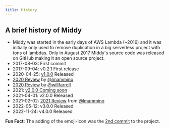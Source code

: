 ```yaml
---
title: History
---
```


## A brief history of Middy

- Middy was started in the early days of AWS Lambda (~2016) and it was initially only used to remove duplication in a big serverless project with tons of lambdas. Only in August 2017 Middy's source code was released on GitHub making it an open source project.
- 2017-08-03: First commit
- 2017-09-04: v0.2.1 First release
- 2020-04-25: [v1.0.0](https://loige.co/middy-1-is-here/) Released
- [2020 Review](https://loige.co/2020-a-year-in-review/#middy) by [@lmammino](https://github.com/lmammino)
- [2020 Review](https://github.com/middyjs/middy/issues/590) by [@willfarrell](https://github.com/willfarrell)
- 2021: [v2.0.0 Coming soon](https://github.com/middyjs/middy/issues/585)
- 2021-04-01: v2.0.0 Released
- 2021-02-02: [2021 Review](https://loige.co/2021-a-year-in-review#middy) from [@lmammino](https://github.com/lmammino)
- 2022-05-12: v3.0.0 Released
- 2022-11-24: v4.0.0 Released

**Fun Fact**: The adding of the emoji-icon was the [2nd commit](https://github.com/middyjs/middy/commit/a0acf430bb72f6f6f604e38cfd8a571912b6b4d7) to the project.
